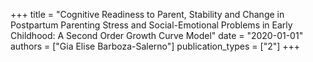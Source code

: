 +++
title = "Cognitive Readiness to Parent, Stability and Change in Postpartum Parenting Stress and Social-Emotional Problems in Early Childhood: A Second Order Growth Curve Model"
date = "2020-01-01"
authors = ["Gia Elise Barboza-Salerno"]
publication_types = ["2"]
+++
